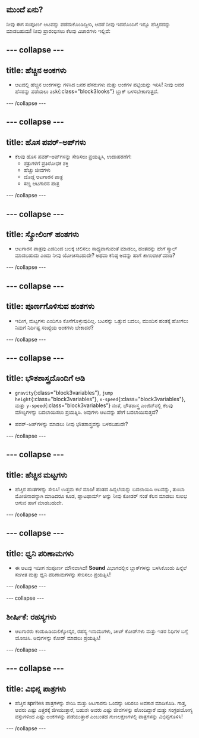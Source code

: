 ## ಮುಂದೆ ಏನು?

ನೀವು ಈಗ ಸಂಪೂರ್ಣ ಆಟವನ್ನು ಪಡೆದುಕೊಂಡಿದ್ದೀರಿ, ಆದರೆ ನೀವು ಇದರೊಂದಿಗೆ ಇನ್ನೂ ಹೆಚ್ಚಿನದನ್ನು ಮಾಡಬಹುದು! ನೀವು ಪ್ರಾರಂಭಿಸಲು ಕೆಲವು ವಿಚಾರಗಳು ಇಲ್ಲಿವೆ:

--- collapse ---
---
title: ಹೆಚ್ಚಿನ ಅಂಕಗಳು
---

+ ಆಟದಲ್ಲಿ ಹೆಚ್ಚಿನ ಅಂಕಗಳನ್ನು ಗಳಿಸಿದ ಜನರ ಹೆಸರುಗಳು ಮತ್ತು ಅಂಕಗಳ ಪಟ್ಟಿಯನ್ನು ಇರಿಸಿ! ನೀವು ಅವರ ಹೆಸರನ್ನು ಪಡೆಯಲು `ask`{:class="block3looks"} ಬ್ಲಾಕ್ ಬಳಸಬೇಕಾಗುತ್ತದೆ.

--- /collapse ---

--- collapse ---
---
title: ಹೊಸ ಪವರ್-ಅಪ್‌ಗಳು
---

+ ಕೆಲವು ಹೊಸ ಪವರ್-ಅಪ್‌ಗಳನ್ನು ಸೇರಿಸಲು ಪ್ರಯತ್ನಿಸಿ, ಉದಾಹರಣೆಗೆ: 
  + ಶತ್ರುಗಳಿಗೆ ಪ್ರತಿರೋಧಕ ಶಕ್ತಿ
  + ಹೆಚ್ಚು ಜೀವಗಳು
  + ದೊಡ್ಡ ಆಟಗಾರನ ಪಾತ್ರ
  + ಸಣ್ಣ ಆಟಗಾರನ ಪಾತ್ರ

--- /collapse ---

--- collapse ---
---
title: ಸ್ಕ್ರೋಲಿಂಗ್ ಹಂತಗಳು
---

+ ಆಟಗಾರನ ಪಾತ್ರವು ಎಡದಿಂದ ಬಲಕ್ಕೆ ಚಲಿಸಲು ಸಾಧ್ಯವಾಗುವಂತೆ ಮಾಡಲು, ಹಂತವನ್ನು ಹೇಗೆ ಸ್ಕ್ರಾಲ್ ಮಾಡಬಹುದು ಎಂದು ನೀವು ಯೋಚಿಸಬಹುದೇ? ಅಥವಾ ಕನಿಷ್ಠ ಅದನ್ನು ಹಾಗೆ *ಕಾಣುವಂತೆ* ಮಾಡಿ?

--- /collapse ---

--- collapse ---
---
title: ಪೂರ್ಣಗೊಳಿಸುವ ಹಂತಗಳು
---

+ ಇದೀಗ, ಮಟ್ಟಗಳು ಎಂದಿಗೂ ಕೊನೆಗೊಳ್ಳುವುದಿಲ್ಲ. ಬಟನನ್ನು ಒತ್ತುವ ಬದಲು, ಮುಂದಿನ ಹಂತಕ್ಕೆ ಹೋಗಲು ನಿಮಗೆ ನಿರ್ದಿಷ್ಟ ಸಂಖ್ಯೆಯ ಅಂಕಗಳು ಬೇಕಾದರೆ?

--- /collapse ---

--- collapse ---
---
title: ಭೌತಶಾಸ್ತ್ರದೊಂದಿಗೆ ಆಡಿ
---

+ `gravity`{:class="block3variables"}, `jump height`{:class="block3variables"}, `x-speed`{:class="block3variables"}, ಮತ್ತು `y-speed`{:class="block3variables"} ನಂತೆ, ಭೌತಶಾಸ್ತ್ರ ಎಂಜಿನ್‌ನಲ್ಲಿ ಕೆಲವು ಮೌಲ್ಯಗಳನ್ನು ಬದಲಾಯಿಸಲು ಪ್ರಯತ್ನಿಸಿ. ಅವುಗಳು ಆಟವನ್ನು ಹೇಗೆ ಬದಲಾಯಿಸುತ್ತದೆ?

+ ಪವರ್-ಅಪ್‌ಗಳನ್ನು ಮಾಡಲು ನೀವು ಭೌತಶಾಸ್ತ್ರವನ್ನು ಬಳಸಬಹುದೇ?

--- /collapse ---

--- collapse ---
---
title: ಹೆಚ್ಚಿನ ಮಟ್ಟಗಳು
---

+ ಹೆಚ್ಚಿನ ಹಂತಗಳನ್ನು ಸೇರಿಸಿ! ಉತ್ತಮ ಕಲೆ ಮಾಡಿ! ಹಂತದ ಹಿನ್ನಲೆಯನ್ನು ಬದಲಾಯಿಸಿ ಆಟವನ್ನು, ತುಂಬಾ ಮೋಜಿನಾಡನ್ನಾಗಿ ಮಾಡಿದರೂ ಕೂಡ, ಪ್ಲಾಟಫಾರ್ಮ್ ಅನ್ನು ನೀವು ಕೋಡರ್ ನಂತೆ ಕೆಲಸ ಮಾಡಲು ಸುಲಭ ಆಗುವ ಹಾಗೆ ಮಾಡಬಹುದೇ.

--- /collapse ---

--- collapse ---
---
title: ಧ್ವನಿ ಪರಿಣಾಮಗಳು
---

+ ಈ ಆಟವು ಇದೀಗ ಸಂಪೂರ್ಣ ಮೌನವಾಗಿದೆ! **Sound** ವಿಭಾಗದಲ್ಲಿನ ಬ್ಲಾಕ್‌ಗಳನ್ನು ಬಳಸಿಕೊಂಡು ಹಿನ್ನೆಲೆ ಸಂಗೀತ ಮತ್ತು ಧ್ವನಿ ಪರಿಣಾಮಗಳನ್ನು ಸೇರಿಸಲು ಪ್ರಯತ್ನಿಸಿ!

--- /collapse ---

--- collapse ---

## ಶೀರ್ಷಿಕೆ: ರಹಸ್ಯಗಳು

+ ಆಟಗಾರರು ಕಂಡುಹಿಡಿಯಲಿಕ್ಕೋಸ್ಕರ, ರಹಸ್ಯ ಇನಾಮು‌ಗಳು, ಚೀಟ್ ಕೋಡ್‌ಗಳು ಮತ್ತು ಇತರ ನಿಧಿಗಳ ಬಗ್ಗೆ ಯೋಚಿಸಿ. ಅವುಗಳನ್ನು ಕೋಡ್ ಮಾಡಲು ಪ್ರಯತ್ನಿಸಿ!

--- /collapse ---

--- collapse ---
---
title: ವಿಭಿನ್ನ ಪಾತ್ರಗಳು
---

+ ಹೆಚ್ಚಿನ sprites ಪಾತ್ರಗಳನ್ನು ಸೇರಿಸಿ ಮತ್ತು ಆಟಗಾರನು ಒಂದನ್ನು ಆರಿಸಲು ಅವಕಾಶ ಮಾಡಿಕೊಡಿ. ಗಾತ್ರ, ಅವರು ಎಷ್ಟು ಎತ್ತರಕ್ಕೆ ಜಿಗಿಯುತ್ತಾರೆ, ಬಹುಶಃ ಅವರು ಎಷ್ಟು ಜೀವಗಳನ್ನು ಹೊಂದಿದ್ದಾರೆ ಮತ್ತು ಸಂಗ್ರಹಯೋಗ್ಯ ವಸ್ತುಗಳಿಂದ ಎಷ್ಟು ಅಂಕಗಳನ್ನು ಪಡೆಯುತ್ತಾರೆ ಎಂಬಂತಹ ಗುಣಲಕ್ಷಣಗಳಲ್ಲಿ ಪಾತ್ರಗಳನ್ನು ವಿಭಿನ್ನಗೊಳಿಸಿ! 

--- /collapse ---
